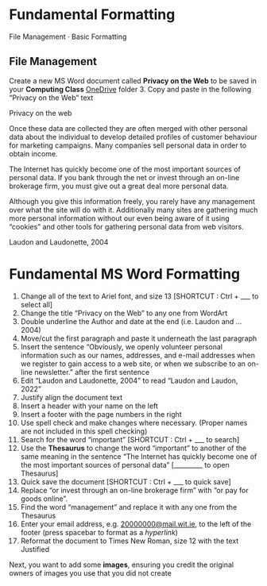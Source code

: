 # Fundamental Formatting

File Management · Basic Formatting

## File Management

Create a new MS Word document called **Privacy on the Web** to be saved in your **Computing Class** [OneDrive](https://onedrive.live.com/about/en-us/signin/) folder
3. Copy and paste in the following “Privacy on the Web” text

Privacy on the web

Once these data are collected they are often merged with other personal data about the individual to develop detailed profiles of customer behaviour for marketing campaigns. Many companies sell personal data in order to obtain income.

The Internet has quickly become one of the most important sources of personal data. If you bank through the net or invest through an on-line brokerage firm, you must give out a great deal more personal data. 

Although you give this information freely, you rarely have any management over what the site will do with it. Additionally many sites are gathering much more personal information without our even being aware of it using “cookies” and other tools for gathering personal data from web visitors. 

Laudon and Laudonette, 2004

# Fundamental MS Word Formatting

1.	Change all of the text to Ariel font, and size 13 [SHORTCUT : Ctrl + ___ to select all]
2.	Change the title “Privacy on the Web” to any one from WordArt
3.	Double underline the Author and date at the end (i.e. Laudon and … 2004)
4.	Move/cut the first paragraph and paste it underneath the last paragraph
5.	Insert the sentence “Obviously, we openly volunteer personal information such as our names, addresses, and e-mail addresses when we register to gain access to a web site, or when we subscribe to an on-line newsletter.” after the first sentence 
6.	Edit “Laudon and Laudonette, 2004” to read “Laudon and Laudon, 2022”
7.	Justify align the document text
8.	Insert a header with your name on the left 
9.	Insert a footer with the page numbers in the right
10.	Use spell check and make changes where necessary. (Proper names are not  included in this spell checking)
11.	Search for the word “important” [SHORTCUT : Ctrl + ___ to search]
12.	Use the **Thesaurus** to change the word “important” to another of the same meaning in the sentence “The Internet has quickly become one of the most important sources of personal data” [_________ to open Thesaurus]
13.	Quick save the document [SHORTCUT : Ctrl + ___ to quick save]
14.	Replace “or invest through an on-line brokerage firm” with “or pay for goods online”.
15.	Find the word “management” and replace it with any one from the Thesaurus
16.	Enter your email address, e.g. 20000000@mail.wit.ie, to the left of the footer (press spacebar to format as a *hyperlink*)
17.	Reformat the document to Times New Roman, size 12 with the text Justified

Next, you want to add some **images**, ensuring you credit the original owners of images you use that you did not create